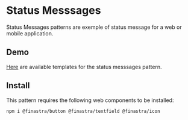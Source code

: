 # Status Messsages

Status Messages patterns are exemple of status message for a web or mobile application.

## Demo

[Here](https://finastra.github.io/finastra-design-system/?path=/story/pattern-status-message--default) are available templates for the status messsages pattern.

## Install

This pattern requires the following web components to be installed:

```
npm i @finastra/button @finastra/textfield @finastra/icon
```
